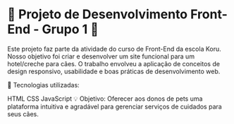 # 🐾 Projeto de Desenvolvimento Front-End - Grupo 1 🚀

Este projeto faz parte da atividade do curso de Front-End da escola Koru. Nosso objetivo foi criar e desenvolver um site funcional para um hotel/creche para cães. O trabalho envolveu a aplicação de conceitos de design responsivo, usabilidade e boas práticas de desenvolvimento web.

🔧 Tecnologias utilizadas:

HTML
CSS
JavaScript
💡 Objetivo: Oferecer aos donos de pets uma plataforma intuitiva e agradável para gerenciar serviços de cuidados para seus cães.
